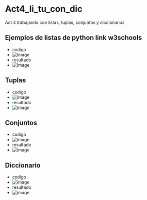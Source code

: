 # Act4_li_tu_con_dic
Act 4 trabajando con listas, tuplas, conjuntos y diccionarios
## Ejemplos de listas de python link w3schools
- codigo
- ![image](https://github.com/user-attachments/assets/616606b4-4a4d-4c43-b137-54dca1325ac2)
- resultado
- ![image](https://github.com/user-attachments/assets/66838d5f-dd21-435c-9845-4889f8cf157d)
## Tuplas
- codigo
- ![image](https://github.com/user-attachments/assets/51c6118a-e990-43dc-a418-cec8249f19e9)
- resultado
- ![image](https://github.com/user-attachments/assets/97afe78e-b017-4219-95ab-03d424ca49ae)
## Conjuntos
- codigo
- ![image](https://github.com/user-attachments/assets/1333a2ed-fc10-420c-8e70-bf0ca125a0d0)
- resultado
- ![image](https://github.com/user-attachments/assets/511215fd-4c7f-454d-8052-942dfdf6df22)
## Diccionario
- codigo
- ![image](https://github.com/user-attachments/assets/644a9d0c-dbf2-46df-961e-d0f29a514fe8)
- resultado
- ![image](https://github.com/user-attachments/assets/3739f380-5a26-4c2d-b029-3037d7156a48)

